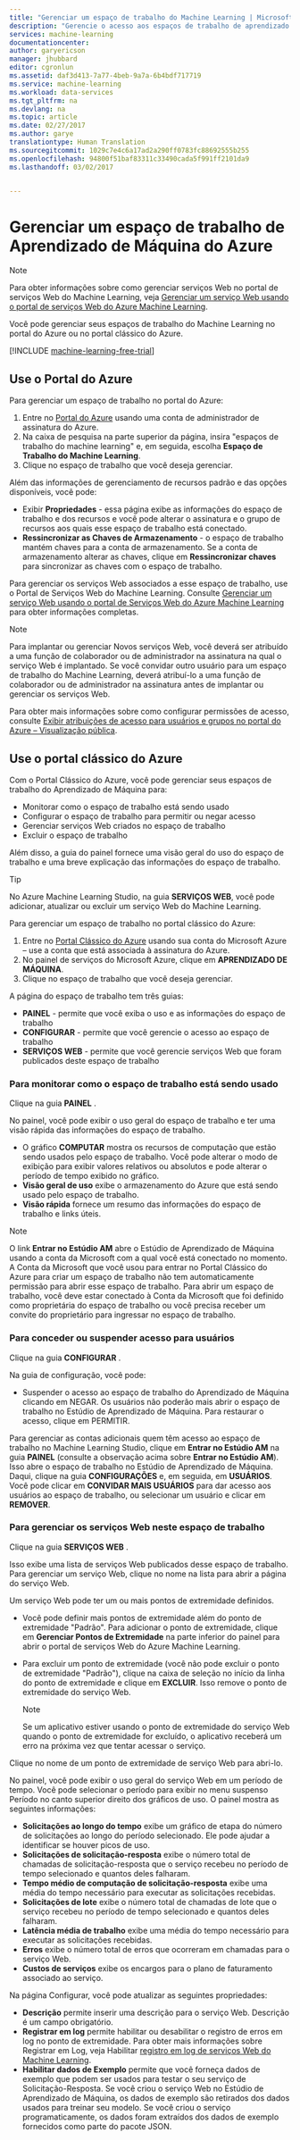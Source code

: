 ```yaml
---
title: "Gerenciar um espaço de trabalho do Machine Learning | Microsoft Docs"
description: "Gerencie o acesso aos espaços de trabalho de aprendizado de máquina do Azure e implante e gerencie serviços Web da API ML"
services: machine-learning
documentationcenter: 
author: garyericson
manager: jhubbard
editor: cgronlun
ms.assetid: daf3d413-7a77-4beb-9a7a-6b4bdf717719
ms.service: machine-learning
ms.workload: data-services
ms.tgt_pltfrm: na
ms.devlang: na
ms.topic: article
ms.date: 02/27/2017
ms.author: garye
translationtype: Human Translation
ms.sourcegitcommit: 1029c7e4c6a17ad2a290ff0783fc88692555b255
ms.openlocfilehash: 94800f51baf83311c33490cada5f991ff2101da9
ms.lasthandoff: 03/02/2017


---
```

# <a name="manage-an-azure-machine-learning-workspace"></a>Gerenciar um espaço de trabalho de Aprendizado de Máquina do Azure

> [!NOTE]
> Para obter informações sobre como gerenciar serviços Web no portal de serviços Web do Machine Learning, veja [Gerenciar um serviço Web usando o portal de serviços Web do Azure Machine Learning](machine-learning-manage-new-webservice.md).
> 
> 

Você pode gerenciar seus espaços de trabalho do Machine Learning no portal do Azure ou no portal clássico do Azure.

[!INCLUDE [machine-learning-free-trial](../../includes/machine-learning-free-trial.md)]

## <a name="use-the-azure-portal"></a>Use o Portal do Azure

Para gerenciar um espaço de trabalho no portal do Azure:

1. Entre no [Portal do Azure](https://portal.azure.com/) usando uma conta de administrador de assinatura do Azure.
2. Na caixa de pesquisa na parte superior da página, insira "espaços de trabalho do machine learning" e, em seguida, escolha **Espaço de Trabalho do Machine Learning**.
3. Clique no espaço de trabalho que você deseja gerenciar.

Além das informações de gerenciamento de recursos padrão e das opções disponíveis, você pode:

- Exibir **Propriedades** - essa página exibe as informações do espaço de trabalho e dos recursos e você pode alterar o assinatura e o grupo de recursos aos quais esse espaço de trabalho está conectado.
- **Ressincronizar as Chaves de Armazenamento** - o espaço de trabalho mantém chaves para a conta de armazenamento. Se a conta de armazenamento alterar as chaves, clique em **Ressincronizar chaves** para sincronizar as chaves com o espaço de trabalho.

Para gerenciar os serviços Web associados a esse espaço de trabalho, use o Portal de Serviços Web do Machine Learning. Consulte [Gerenciar um serviço Web usando o portal de Serviços Web do Azure Machine Learning](machine-learning-manage-new-webservice.md) para obter informações completas.

> [!NOTE]
> Para implantar ou gerenciar Novos serviços Web, você deverá ser atribuído a uma função de colaborador ou de administrador na assinatura na qual o serviço Web é implantado. Se você convidar outro usuário para um espaço de trabalho do Machine Learning, deverá atribuí-lo a uma função de colaborador ou de administrador na assinatura antes de implantar ou gerenciar os serviços Web. 
> 
>Para obter mais informações sobre como configurar permissões de acesso, consulte [Exibir atribuições de acesso para usuários e grupos no portal do Azure – Visualização pública](../active-directory/role-based-access-control-manage-assignments.md).

## <a name="use-the-azure-classic-portal"></a>Use o portal clássico do Azure

Com o Portal Clássico do Azure, você pode gerenciar seus espaços de trabalho do Aprendizado de Máquina para:

* Monitorar como o espaço de trabalho está sendo usado
* Configurar o espaço de trabalho para permitir ou negar acesso
* Gerenciar serviços Web criados no espaço de trabalho
* Excluir o espaço de trabalho

Além disso, a guia do painel fornece uma visão geral do uso do espaço de trabalho e uma breve explicação das informações do espaço de trabalho.  

> [!TIP]
> No Azure Machine Learning Studio, na guia **SERVIÇOS WEB**, você pode adicionar, atualizar ou excluir um serviço Web do Machine Learning.
> 
> 

Para gerenciar um espaço de trabalho no portal clássico do Azure:

1. Entre no [Portal Clássico do Azure](https://manage.windowsazure.com/) usando sua conta do Microsoft Azure – use a conta que está associada à assinatura do Azure.
2. No painel de serviços do Microsoft Azure, clique em **APRENDIZADO DE MÁQUINA**.
3. Clique no espaço de trabalho que você deseja gerenciar.

A página do espaço de trabalho tem três guias:

* **PAINEL** - permite que você exiba o uso e as informações do espaço de trabalho
* **CONFIGURAR** - permite que você gerencie o acesso ao espaço de trabalho
* **SERVIÇOS WEB** - permite que você gerencie serviços Web que foram publicados deste espaço de trabalho

### <a name="to-monitor-how-the-workspace-is-being-used"></a>Para monitorar como o espaço de trabalho está sendo usado
Clique na guia **PAINEL** .

No painel, você pode exibir o uso geral do espaço de trabalho e ter uma visão rápida das informações do espaço de trabalho.

* O gráfico **COMPUTAR** mostra os recursos de computação que estão sendo usados pelo espaço de trabalho. Você pode alterar o modo de exibição para exibir valores relativos ou absolutos e pode alterar o período de tempo exibido no gráfico.
* **Visão geral de uso** exibe o armazenamento do Azure que está sendo usado pelo espaço de trabalho.
* **Visão rápida** fornece um resumo das informações do espaço de trabalho e links úteis.

> [!NOTE]
> O link **Entrar no Estúdio AM** abre o Estúdio de Aprendizado de Máquina usando a conta da Microsoft com a qual você está conectado no momento. A Conta da Microsoft que você usou para entrar no Portal Clássico do Azure para criar um espaço de trabalho não tem automaticamente permissão para abrir esse espaço de trabalho. Para abrir um espaço de trabalho, você deve estar conectado à Conta da Microsoft que foi definido como proprietária do espaço de trabalho ou você precisa receber um convite do proprietário para ingressar no espaço de trabalho.
> 
> 

### <a name="to-grant-or-suspend-access-for-users"></a>Para conceder ou suspender acesso para usuários
Clique na guia **CONFIGURAR** .

Na guia de configuração, você pode:

* Suspender o acesso ao espaço de trabalho do Aprendizado de Máquina clicando em NEGAR. Os usuários não poderão mais abrir o espaço de trabalho no Estúdio de Aprendizado de Máquina. Para restaurar o acesso, clique em PERMITIR.

Para gerenciar as contas adicionais quem têm acesso ao espaço de trabalho no Machine Learning Studio, clique em **Entrar no Estúdio AM** na guia **PAINEL** (consulte a observação acima sobre **Entrar no Estúdio AM**). Isso abre o espaço de trabalho no Estúdio de Aprendizado de Máquina. Daqui, clique na guia **CONFIGURAÇÕES** e, em seguida, em **USUÁRIOS**. Você pode clicar em **CONVIDAR MAIS USUÁRIOS** para dar acesso aos usuários ao espaço de trabalho, ou selecionar um usuário e clicar em **REMOVER**.

### <a name="to-manage-web-services-in-this-workspace"></a>Para gerenciar os serviços Web neste espaço de trabalho
Clique na  guia **SERVIÇOS WEB** .

Isso exibe uma lista de serviços Web publicados desse espaço de trabalho.
Para gerenciar um serviço Web, clique no nome na lista para abrir a página do serviço Web.

Um serviço Web pode ter um ou mais pontos de extremidade definidos.

* Você pode definir mais pontos de extremidade além do ponto de extremidade "Padrão". Para adicionar o ponto de extremidade, clique em **Gerenciar Pontos de Extremidade** na parte inferior do painel para abrir o portal de serviços Web do Azure Machine Learning.
* Para excluir um ponto de extremidade (você não pode excluir o ponto de extremidade "Padrão"), clique na caixa de seleção no início da linha do ponto de extremidade e clique em **EXCLUIR**. Isso remove o ponto de extremidade do serviço Web.
  
  > [!NOTE]
  > Se um aplicativo estiver usando o ponto de extremidade do serviço Web quando o ponto de extremidade for excluído, o aplicativo receberá um erro na próxima vez que tentar acessar o serviço.
  > 
  > 

Clique no nome de um ponto de extremidade de serviço Web para abri-lo. 

No painel, você pode exibir o uso geral do serviço Web em um período de tempo. Você pode selecionar o período para exibir no menu suspenso Período no canto superior direito dos gráficos de uso. O painel mostra as seguintes informações:

* **Solicitações ao longo do tempo** exibe um gráfico de etapa do número de solicitações ao longo do período selecionado. Ele pode ajudar a identificar se houver picos de uso.
* **Solicitações de solicitação-resposta** exibe o número total de chamadas de solicitação-resposta que o serviço recebeu no período de tempo selecionado e quantos deles falharam.
* **Tempo médio de computação de solicitação-resposta** exibe uma média do tempo necessário para executar as solicitações recebidas.
* **Solicitações de lote** exibe o número total de chamadas de lote que o serviço recebeu no período de tempo selecionado e quantos deles falharam.
* **Latência média de trabalho** exibe uma média do tempo necessário para executar as solicitações recebidas.
* **Erros** exibe o número total de erros que ocorreram em chamadas para o serviço Web.
* **Custos de serviços** exibe os encargos para o plano de faturamento associado ao serviço.

Na página Configurar, você pode atualizar as seguintes propriedades:

* **Descrição** permite inserir uma descrição para o serviço Web. Descrição é um campo obrigatório.
* **Registrar em log** permite habilitar ou desabilitar o registro de erros em log no ponto de extremidade. Para obter mais informações sobre Registrar em Log, veja Habilitar [registro em log de serviços Web do Machine Learning](machine-learning-web-services-logging.md).
* **Habilitar dados de Exemplo** permite que você forneça dados de exemplo que podem ser usados para testar o seu serviço de Solicitação-Resposta. Se você criou o serviço Web no Estúdio de Aprendizado de Máquina, os dados de exemplo são retirados dos dados usados para treinar seu modelo. Se você criou o serviço programaticamente, os dados foram extraídos dos dados de exemplo fornecidos como parte do pacote JSON.


